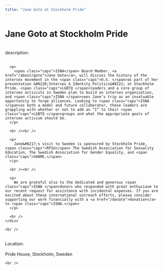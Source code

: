 ```yaml
---
title: "Jane Goto at Stockholm Pride"
---
```


# Jane Goto at Stockholm Pride

<div class="flexinode-body flexinode-2">
  <div class="flexinode-textarea-1">
    <div class="form-item">
      <br /> <label>description:</label><br /><br /> 
      
      <p>
        <span class="caps">ISNA</span> Board Member, <a href="/about/goto">Jane Goto</a>, will discuss the history of the intersex movement in the <span class="caps">U.S. </span>as part of her presentation &#8220;Intersex & Identity Politics&#8221; at Stockholm Pride. <span class="caps">LGBTQ </span>leaders and a core group of intersex activists in Sweden plan to build an intersex organization, and <span class="caps">ISNA </span>sees Jane’s trip as an invaluable opportunity to forge alliances. Looking to <span class="caps">ISNA </span>as both a model and future collaborator, these leaders are grappling with whether or not to add an “I” to their <span class="caps">LGBTQ </span>groups and what the appropriate goals of intersex activism should be.
      </p>
      
      <br /><br />
      
      <p>
        Jane&#8217;s visit to Sweden is sponsored by Stockholm Pride, <span class="caps">RFSU</span> The Swedish Association for Sexuality Education, The Swedish Association for Gender Equality, and <span class="caps">SHAME.</span>
      </p>
      
      <br /><br />
      
      <p>
        We are grateful also to the dedicated and generous <span class="caps">ISNA </span>donors who responded with great enthusiasm to our recent request for assistance with incidental expenses. If you are excited about these international outreach efforts, please consider supporting our work financially with a <a href="/donate">donation</a> to <span class="caps">ISNA.</span>
      </p>
      
      <br />
    </div>
    
    <br />
  </div>
  
  <div class="flexinode-textfield-2">
    <div class="form-item">
      <br /> <label>Location:</label><br /><br /> Pride House, Stockholm, Sweden<br />
    </div>
    
    <br />
  </div>
</div>